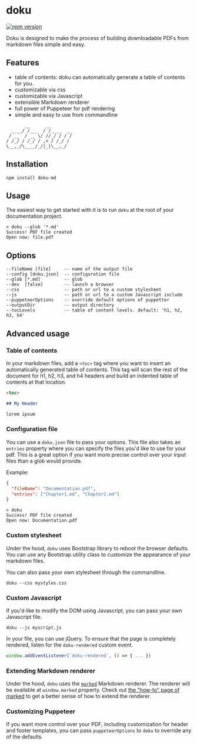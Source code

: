 # doku

[![npm version](https://badge.fury.io/js/doku-md.svg)](https://badge.fury.io/js/doku-md)

Doku is designed to make the process of building downloadable PDFs from markdown files simple and easy.

## Features

- table of contents: doku can automatically generate a table of contents for you.
- customizable via css
- customizable via Javascript
- extensible Markdown renderer
- full power of Puppeteer for pdf rendering
- simple and easy to use from commandline

```
       __      __
  ____/ /___  / /____  __
 / __  / __ \/ //_/ / / /
/ /_/ / /_/ / ,< / /_/ /
\__,_/\____/_/|_|\__,_/

```

## Installation

```
npm install doku-md
```

## Usage

The easiest way to get started with it is to run `doku` at the root of your documentation project.

```
> doku --glob '*.md'
Success! PDF file created
Open now: file.pdf
```

## Options

```
--fileName [file]     -- name of the output file
--config [doku.json]  -- configuration file
--glob [*.md]         -- glob
--dev  [false]        -- launch a browser
--css                 -- path or url to a custom stylesheet
--js                  -- path or url to a custom Javascript include
--puppeteerOptions    -- override default options of puppetter
--outputDir           -- output directory
--tocLevels           -- table of content levels. default: 'h1, h2, h3, h4'
```

## Advanced usage

### Table of contents

In your markdown files, add a `<toc>` tag where you want to insert an automatically generated table of contents. This tag will scan the rest of the document for h1, h2, h3, and h4 headers and build an indented table of contents at that location.

```md
<toc>

## My Header

lorem ipsum
```

### Configuration file

You can use a `doku.json` file to pass your options. This file also takes an `entries` property where you can specify the files you'd like to use for your pdf. This is a great option if you want more precise control over your input files than a glob would provide.

Example:

```json
{
  "fileName": "Documentation.pdf",
  "entries": ["Chapter1.md", "Chapter2.md"]
}
```

```
> doku
Success! PDF file created
Open now: Documentation.pdf
```

### Custom stylesheet

Under the hood, `doku` uses Bootstrap library to reboot the browser defaults. You can use any Bootstrap utility class to customize the appearance of your markdown files.

You can also pass your own stylesheet through the commandline.

```
doku --css mystyles.css
```

### Custom Javascript

If you'd like to modify the DOM using Javascript, you can pass your own Javascript file.

```
doku --js myscript.js
```

In your file, you can use jQuery. To ensure that the page is completely rendered, listen for the `doku-rendered` custom event.

```js
window.addEventListener(`doku-rendered`, () => { ... })
```

### Extending Markdown renderer

Under the hood, `doku` uses the [`marked`](https://github.com/markedjs/marked) Markdown renderer. The renderer will be available at `window.marked` property. Check out [the "how-to" page of marked](https://marked.js.org/using_pro) to get a better sense of how to extend the renderer.

### Customizing Puppeteer

If you want more control over your PDF, including customization for header and footer templates, you can pass `puppeteerOptions` to `doku` to override any of the defaults.
